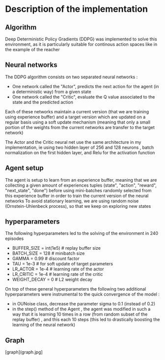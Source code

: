 # Description of the implementation

## Algorithm
Deep Deterministic Policy Gradients (DDPG) was implemented to solve this environment, as it is particularly suitable for continous action spaces like in the example of the reacher

## Neural networks
The DDPG algorithm consists on two separated neural networks :

- One network called the "Actor", predicts the next action for the agent (in a deterministic way) from a given state
- One network called the "Critic", evaluate the Q value associated to the state and the predicted action

Each of these networks maintain a current version (that we are training using experience buffer) and a target version which are updated on a regular basis using a soft update mechanism (meaning that only a small portion of the weights from the current networks are transfer to the target network)

The Actor and the Critic neural net use the same architecture in my implementation, ie using two hidden layer of 256 and 128 neurons , batch normalization on the first hidden layer, and Relu for the activation function

## Agent setup
The agent is setup to learn from an experience buffer, meaning that we are collecting a given amount of experiences tuples (state", "action", "reward", "next_state", "done") before using mini-batches randomly selected from this experience buffer in order to train the current version of the neural networks
To avoid stationary learning, we are using random noise (Ornstein-Uhlenbeck process), so that we keep on exploring new states

## hyperparameters

The following hyperparameters led to the solving of the environment in 240 episodes

- BUFFER_SIZE = int(1e5)  # replay buffer size
- BATCH_SIZE = 128        # minibatch size
- GAMMA = 0.99             # discount factor
- TAU = 1e-3              # for soft update of target parameters
- LR_ACTOR = 1e-4        # learning rate of the actor 
- LR_CRITIC = 1e-4        # learning rate of the critic
- WEIGHT_DECAY = 0       # L2 weight decay


On top of these general hyperparameters the following two additional hyperparameters were instrumental to the quick convergence of the model :

- in OUNoise class, decrease the parameter sigma to 0.1 (instead of 0.2)
- in the step() method of the Agent , the agent was modified in such a way that it is learning 10 times in a row (from random subset of the replay buffer) , and this each 10 steps (this led to drastically boosting the learning of the neural network)

## Graph
[graph](graph.jpg]
